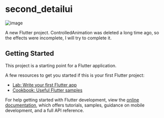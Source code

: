 # second_detailui
![image](https://github.com/tungtrieu0801/Flutter_Project_Day2/assets/126808438/9ae4144f-4ff9-41d2-831a-29f48ec34884)

A new Flutter project.
ControlledAnimation was deleted a long time ago, so the effects were incomplete,  I will try to complete it.
## Getting Started

This project is a starting point for a Flutter application.

A few resources to get you started if this is your first Flutter project:

- [Lab: Write your first Flutter app](https://docs.flutter.dev/get-started/codelab)
- [Cookbook: Useful Flutter samples](https://docs.flutter.dev/cookbook)

For help getting started with Flutter development, view the
[online documentation](https://docs.flutter.dev/), which offers tutorials,
samples, guidance on mobile development, and a full API reference.
